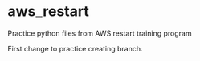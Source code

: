 # aws_restart
Practice python files from AWS restart training program

First change to practice creating branch.
